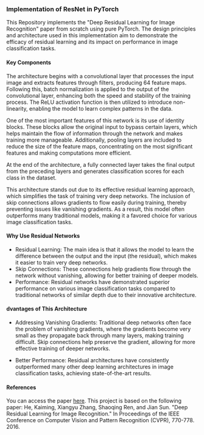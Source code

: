 ### Implementation of ResNet in PyTorch

This Repository implements the "Deep Residual Learning for Image Recognition" paper from scratch using pure PyTorch. The design principles and architecture used in this implementation aim to demonstrate the efficacy of residual learning and its impact on performance in image classification tasks.

#### Key Components

The architecture begins with a convolutional layer that processes the input image and extracts features through filters, producing 64 feature maps. Following this, batch normalization is applied to the output of the convolutional layer, enhancing both the speed and stability of the training process. The ReLU activation function is then utilized to introduce non-linearity, enabling the model to learn complex patterns in the data.

One of the most important features of this network is its use of identity blocks. These blocks allow the original input to bypass certain layers, which helps maintain the flow of information through the network and makes training more manageable. Additionally, pooling layers are included to reduce the size of the feature maps, concentrating on the most significant features and making computations more efficient.

At the end of the architecture, a fully connected layer takes the final output from the preceding layers and generates classification scores for each class in the dataset.

This architecture stands out due to its effective residual learning approach, which simplifies the task of training very deep networks. The inclusion of skip connections allows gradients to flow easily during training, thereby preventing issues like vanishing gradients. As a result, this model often outperforms many traditional models, making it a favored choice for various image classification tasks.

#### Why Use Residual Networks

- Residual Learning: The main idea is that it allows the model to learn the difference between the output and the input (the residual), which makes it easier to train very deep networks.
- Skip Connections: These connections help gradients flow through the network without vanishing, allowing for better training of deeper models.
- Performance: Residual networks have demonstrated superior performance on various image classification tasks compared to traditional networks of similar depth due to their innovative architecture.

#### dvantages of This Architecture

- Addressing Vanishing Gradients: Traditional deep networks often face the problem of vanishing gradients, where the gradients become very small as they propagate back through many layers, making training difficult. Skip connections help preserve the gradient, allowing for more effective training of deeper networks.

- Better Performance: Residual architectures have consistently outperformed many other deep learning architectures in image classification tasks, achieving state-of-the-art results.

#### References

You can access the paper [here](https://arxiv.org/pdf/1512.03385).
This project is based on the following paper:
He, Kaiming, Xiangyu Zhang, Shaoqing Ren, and Jian Sun. "Deep Residual Learning for Image Recognition." In Proceedings of the IEEE Conference on Computer Vision and Pattern Recognition (CVPR), 770-778. 2016.
